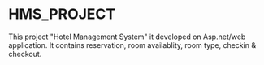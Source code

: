 # HMS_PROJECT 
This project "Hotel Management System" it developed on Asp.net/web application. 
It contains reservation, room availablity, room type, checkin & checkout.
